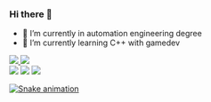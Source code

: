 ### Hi there 👋

- 🔭 I’m currently in automation engineering degree
- 🌱 I’m currently learning C++ with gamedev 
<div>
    <a href= "https://github.com/florybal">
     <img src="https://github-readme-stats.vercel.app/api?username=florybal&show_icons=true&theme=radical&include_all_commits=true&count_private=false"/>
     <img src="https://github-readme-stats.vercel.app/api/top-langs/?username=florybal&layout=compact&langs_count=7&theme=radical"/>
</div>


<div> 
  <a href="https://instagram.com/_florybal_" target="_blank"><img src="https://img.shields.io/badge/-Instagram-%23E4405F?style=for-the-badge&logo=instagram&logoColor=white" target="_blank"></a>
  <a href = "mailto:soonluck8@gmail.com"><img src="https://img.shields.io/badge/-Gmail-%23333?style=for-the-badge&logo=gmail&logoColor=white" target="_blank"></a>
  <a href =" https://twitter.com/_florybal_"><img src ="https://img.shields.io/badge/Twitter-1DA1F2?style=for-the-badge&logo=twitter&logoColor=white"</a>
</div>
  
 ![Snake animation](https://github.com/rafaballerini2/rafaballerini2/blob/output/github-contribution-grid-snake.svg)

